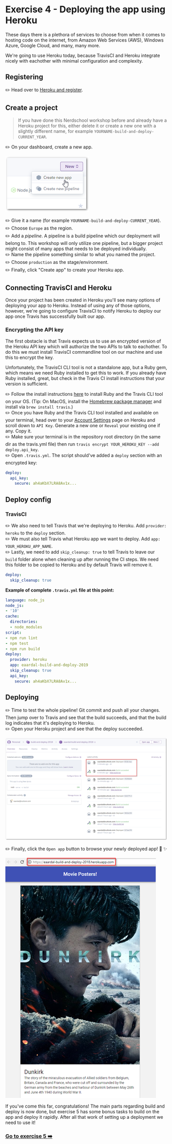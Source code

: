# Exercise 4 - Deploying the app using Heroku

These days there is a plethora of services to choose from when it comes to hosting code on the internet, from Amazon Web Services (AWS), Windows Azure, Google Cloud, and many, many more.

We're going to use Heroku today, because TravisCI and Heroku integrate nicely with eachother with minimal configuration and complexity.

## Registering

:pencil2: Head over to [Heroku and register](https://www.heroku.com/).

## Create a project

> If you have done this Nerdschool workshop before and already have a Heroku project for this, either delete it or create a new one with a slightly different name, for example `YOURNAME-build-and-deploy-CURRENT_YEAR`.

:pencil2: On your dashboard, create a new app.

![](./images/heroku01.png)

:pencil2: Give it a name (for example `YOURNAME-build-and-deploy-CURRENT_YEAR`).  
:pencil2: Choose `Europe` as the region.  
:pencil2: Add a _pipeline_. A pipeline is a build pipeline which our deployment will belong to. This workshop will only utilize one pipeline, but a bigger project might consist of many apps that needs to be deployed individually.  
:pencil2: Name the pipeline something similar to what you named the project.  
:pencil2: Choose `production` as the stage/environment.  
:pencil2: Finally, click "Create app" to create your Heroku app.

## Connecting TravisCI and Heroku

Once your project has been created in Heroku you'll see many options of deploying your app to Heroku. Instead of using any of those options, however, we're going to configure TravisCI to notify Heroku to deploy our app once Travis has successfully built our app.

### Encrypting the API key

The first obstacle is that Travis expects us to use an encrypted version of the Heroku API key which will authorize the two APIs to talk to eachother. To do this we must install TravisCI commandline tool on our machine and use this to encrypt the key.

Unfortunately, the TravisCI CLI tool is not a standalone app, but a Ruby gem, which means we need Ruby installed to get this to work. If you already have Ruby installed, great, but check in the Travis CI install instructions that your version is sufficient.

:pencil2: Follow the install instructions [here](https://github.com/travis-ci/travis.rb#installation) to install Ruby and the Travis CLI tool on your OS. (Tip: On MacOS, install the [Homebrew package manager](https://brew.sh/) and install via `brew install travis`.)  
:pencil2: Once you have Ruby and the Travis CLI tool installed and available on your terminal, head over to your [Account Settings](https://dashboard.heroku.com/account) page on Heroku and scroll down to `API Key`. Generate a new one or `Reveal` your existing one if any. Copy it.  
:pencil2: Make sure your terminal is in the repository root directory (in the same dir as the travis.yml file) then run `travis encrypt YOUR_HEROKU_KEY --add deploy.api_key`.  
:pencil2: Open `.travis.yml`. The script should've added a `deploy` section with an encrypted key:

```yml
deploy:
  api_key:
    secure: ah4aKbX7LRA8Av1x...
```

## Deploy config

### TravisCI

:pencil2: We also need to tell Travis that we're deploying to Heroku. Add `provider: heroku` to the `deploy` section.  
:pencil2: We must also tell Travis what Heroku app we want to deploy. Add `app: YOUR_HEROKU_APP_NAME`.  
:pencil2: Lastly, we need to add `skip_cleanup: true` to tell Travis to leave our `build` folder alone when cleaning up after running the CI steps. We need this folder to be copied to Heroku and by default Travis will remove it.

```yml
deploy:
  skip_cleanup: true
```

**Example of complete `.travis.yml` file at this point:**

```yml
language: node_js
node_js:
- '10'
cache:
  directories:
  - node_modules
script:
- npm run lint
- npm test
- npm run build
deploy:
  provider: heroku
  app: eaardal-build-and-deploy-2019
  skip_cleanup: true
  api_key:
    secure: ah4aKbX7LRA8Av1x...
```

## Deploying

:pencil2: Time to test the whole pipeline! Git commit and push all your changes. Then jump over to Travis and see that the build succeeds, and that the build log indicates that it's deploying to Heroku.  
:pencil2: Open your Heroku project and see that the deploy succeeded.

![](./images/heroku02.png)

:pencil2: Finally, click the `Open app` button to browse your newly deployed app! :tada: :sparkles:

![](./images/heroku03.png)

If you've come this far, congratulations! The main parts regarding build and deploy is now done, but exercise 5 has some bonus tasks to build on the app and deploy it rapidly. After all that work of setting up a deployment we need to use it!

### [Go to exercise 5 :arrow_right:](./exercise_5.md)
